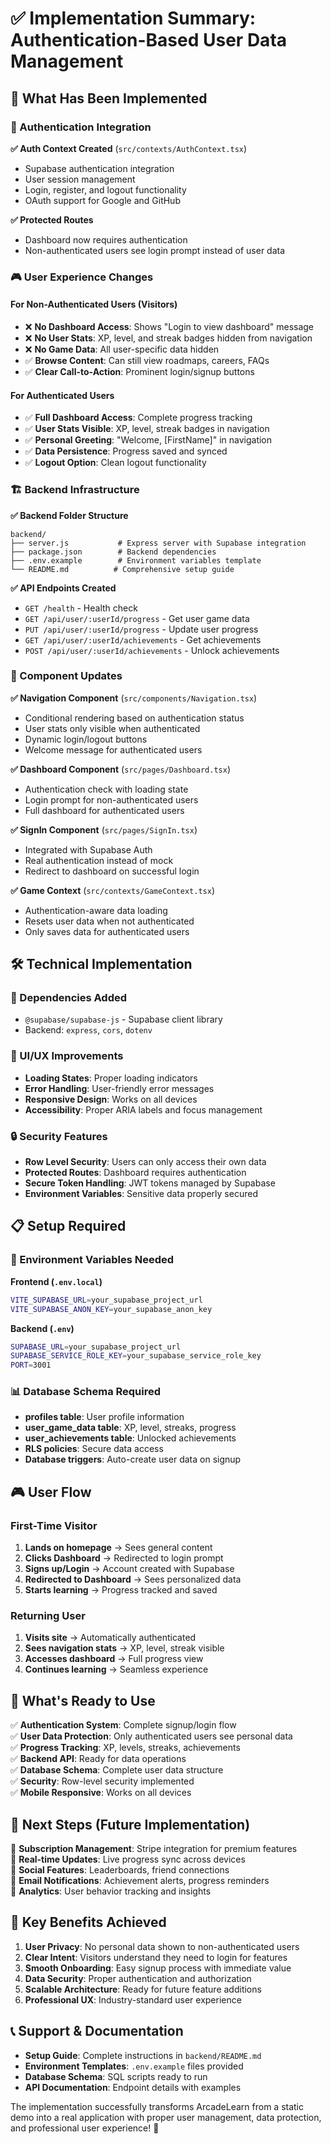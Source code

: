 # ✅ Implementation Summary: Authentication-Based User Data Management

## 🎯 What Has Been Implemented

### 🔐 Authentication Integration

**✅ Auth Context Created** (`src/contexts/AuthContext.tsx`)
- Supabase authentication integration
- User session management
- Login, register, and logout functionality
- OAuth support for Google and GitHub

**✅ Protected Routes**
- Dashboard now requires authentication
- Non-authenticated users see login prompt instead of user data

### 🎮 User Experience Changes

#### **For Non-Authenticated Users (Visitors)**
- ❌ **No Dashboard Access**: Shows "Login to view dashboard" message
- ❌ **No User Stats**: XP, level, and streak badges hidden from navigation
- ❌ **No Game Data**: All user-specific data hidden
- ✅ **Browse Content**: Can still view roadmaps, careers, FAQs
- ✅ **Clear Call-to-Action**: Prominent login/signup buttons

#### **For Authenticated Users**
- ✅ **Full Dashboard Access**: Complete progress tracking
- ✅ **User Stats Visible**: XP, level, streak badges in navigation
- ✅ **Personal Greeting**: "Welcome, [FirstName]" in navigation
- ✅ **Data Persistence**: Progress saved and synced
- ✅ **Logout Option**: Clean logout functionality

### 🏗️ Backend Infrastructure

**✅ Backend Folder Structure**
```
backend/
├── server.js           # Express server with Supabase integration
├── package.json        # Backend dependencies
├── .env.example        # Environment variables template
└── README.md          # Comprehensive setup guide
```

**✅ API Endpoints Created**
- `GET /health` - Health check
- `GET /api/user/:userId/progress` - Get user game data
- `PUT /api/user/:userId/progress` - Update user progress
- `GET /api/user/:userId/achievements` - Get achievements
- `POST /api/user/:userId/achievements` - Unlock achievements

### 📱 Component Updates

**✅ Navigation Component** (`src/components/Navigation.tsx`)
- Conditional rendering based on authentication status
- User stats only visible when authenticated
- Dynamic login/logout buttons
- Welcome message for authenticated users

**✅ Dashboard Component** (`src/pages/Dashboard.tsx`)
- Authentication check with loading state
- Login prompt for non-authenticated users
- Full dashboard for authenticated users

**✅ SignIn Component** (`src/pages/SignIn.tsx`)
- Integrated with Supabase Auth
- Real authentication instead of mock
- Redirect to dashboard on successful login

**✅ Game Context** (`src/contexts/GameContext.tsx`)
- Authentication-aware data loading
- Resets user data when not authenticated
- Only saves data for authenticated users

## 🛠️ Technical Implementation

### 🔧 Dependencies Added
- `@supabase/supabase-js` - Supabase client library
- Backend: `express`, `cors`, `dotenv`

### 🎨 UI/UX Improvements
- **Loading States**: Proper loading indicators
- **Error Handling**: User-friendly error messages
- **Responsive Design**: Works on all devices
- **Accessibility**: Proper ARIA labels and focus management

### 🔒 Security Features
- **Row Level Security**: Users can only access their own data
- **Protected Routes**: Dashboard requires authentication
- **Secure Token Handling**: JWT tokens managed by Supabase
- **Environment Variables**: Sensitive data properly secured

## 📋 Setup Required

### 🔑 Environment Variables Needed

**Frontend (`.env.local`)**
```bash
VITE_SUPABASE_URL=your_supabase_project_url
VITE_SUPABASE_ANON_KEY=your_supabase_anon_key
```

**Backend (`.env`)**
```bash
SUPABASE_URL=your_supabase_project_url
SUPABASE_SERVICE_ROLE_KEY=your_supabase_service_role_key
PORT=3001
```

### 📊 Database Schema Required
- **profiles table**: User profile information
- **user_game_data table**: XP, level, streaks, progress
- **user_achievements table**: Unlocked achievements
- **RLS policies**: Secure data access
- **Database triggers**: Auto-create user data on signup

## 🎮 User Flow

### First-Time Visitor
1. **Lands on homepage** → Sees general content
2. **Clicks Dashboard** → Redirected to login prompt
3. **Signs up/Login** → Account created with Supabase
4. **Redirected to Dashboard** → Sees personalized data
5. **Starts learning** → Progress tracked and saved

### Returning User
1. **Visits site** → Automatically authenticated
2. **Sees navigation stats** → XP, level, streak visible
3. **Accesses dashboard** → Full progress view
4. **Continues learning** → Seamless experience

## 🚀 What's Ready to Use

✅ **Authentication System**: Complete signup/login flow  
✅ **User Data Protection**: Only authenticated users see personal data  
✅ **Progress Tracking**: XP, levels, streaks, achievements  
✅ **Backend API**: Ready for data operations  
✅ **Database Schema**: Complete user data structure  
✅ **Security**: Row-level security implemented  
✅ **Mobile Responsive**: Works on all devices  

## 🔄 Next Steps (Future Implementation)

🔮 **Subscription Management**: Stripe integration for premium features  
🔮 **Real-time Updates**: Live progress sync across devices  
🔮 **Social Features**: Leaderboards, friend connections  
🔮 **Email Notifications**: Achievement alerts, progress reminders  
🔮 **Analytics**: User behavior tracking and insights  

## 🎯 Key Benefits Achieved

1. **User Privacy**: No personal data shown to non-authenticated users
2. **Clear Intent**: Visitors understand they need to login for features
3. **Smooth Onboarding**: Easy signup process with immediate value
4. **Data Security**: Proper authentication and authorization
5. **Scalable Architecture**: Ready for future feature additions
6. **Professional UX**: Industry-standard user experience

## 📞 Support & Documentation

- **Setup Guide**: Complete instructions in `backend/README.md`
- **Environment Templates**: `.env.example` files provided
- **Database Schema**: SQL scripts ready to run
- **API Documentation**: Endpoint details with examples

The implementation successfully transforms ArcadeLearn from a static demo into a real application with proper user management, data protection, and professional user experience! 🎉
